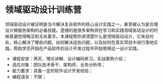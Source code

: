 # 领域驱动设计训练营

领域驱动设计被证明是当今解决复杂软件的核心设计实践之一，甚至被认为是合理设计微服务架构的必备技能。遗憾的是很多架构师在学习和实践领域驱动设计的时候普遍觉得晦涩和无处着手。本课程帮你讲清楚什么是领域驱动设计，它来自何处，核心解决了哪些问题，如何解决这些问题，以及如何在真实项目中进行落地实践。帮助学员开始在产品软件的设计开发过程中开始使用这一设计实践。

- 课程安排：两天，理论讲解、设计编码练习、实战案例介绍；
- 适应对象：团队技术骨干、架构师、业务分析师；
- 能力要求：具备一定的软件设计开发经验；
- 编程语言：不限；